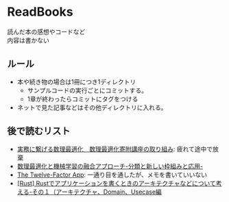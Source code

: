 # ReadBooks

読んだ本の感想やコードなど  
内容は書かない  

## ルール

- 本や続き物の場合は1冊につき1ディレクトリ
    - サンプルコードの実行ごとにコミットする。
    - 1章が終わったらコミットにタグをつける
- ネットで見た記事などはその他ディレクトリに入れる。

## 後で読むリスト
- [実務に繋げる数理最適化　数理最適化寄附講座の取り組み](https://speakerdeck.com/umepon/mathematical-optimization-for-real-applications?slide=18): 疲れて途中で放棄
- [数理最適化と機械学習の融合アプローチ-分類と新しい枠組みと応用- ](https://speakerdeck.com/mickey_kubo/shu-li-zui-shi-hua-toji-jie-xue-xi-no-rong-he-apuroti-fen-lei-toxin-siiwaku-zu-mitoying-yong?slide=4)
- [The Twelve-Factor App](https://12factor.net/ja/): 一通り目を通したが、メモを書いていいない
- [[Rust] Rustでアプリケーションを書くときのアーキテクチャなどについて考える-その１（アーキテクチャ、Domain、Usecase編](https://zenn.dev/lecto/articles/b113dbe3d0662f)